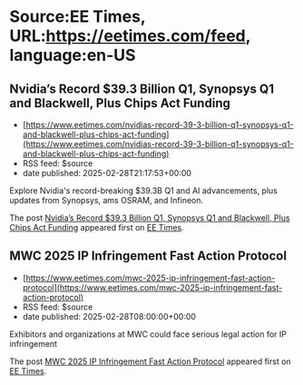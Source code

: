 # Source:EE Times, URL:https://eetimes.com/feed, language:en-US

## Nvidia’s Record $39.3 Billion Q1, Synopsys Q1 and Blackwell, Plus Chips Act Funding
 - [https://www.eetimes.com/nvidias-record-39-3-billion-q1-synopsys-q1-and-blackwell-plus-chips-act-funding](https://www.eetimes.com/nvidias-record-39-3-billion-q1-synopsys-q1-and-blackwell-plus-chips-act-funding)
 - RSS feed: $source
 - date published: 2025-02-28T21:17:53+00:00

<p>Explore Nvidia's record-breaking $39.3B Q1 and AI advancements, plus updates from Synopsys, ams OSRAM, and Infineon. </p>
<p>The post <a href="https://www.eetimes.com/nvidias-record-39-3-billion-q1-synopsys-q1-and-blackwell-plus-chips-act-funding/">Nvidia’s Record $39.3 Billion Q1, Synopsys Q1 and Blackwell, Plus Chips Act Funding</a> appeared first on <a href="https://www.eetimes.com">EE Times</a>.</p>

## MWC 2025 IP Infringement Fast Action Protocol
 - [https://www.eetimes.com/mwc-2025-ip-infringement-fast-action-protocol](https://www.eetimes.com/mwc-2025-ip-infringement-fast-action-protocol)
 - RSS feed: $source
 - date published: 2025-02-28T08:00:00+00:00

<p>Exhibitors and organizations at MWC could face serious legal action for IP infringement</p>
<p>The post <a href="https://www.eetimes.com/mwc-2025-ip-infringement-fast-action-protocol/">MWC 2025 IP Infringement Fast Action Protocol</a> appeared first on <a href="https://www.eetimes.com">EE Times</a>.</p>

